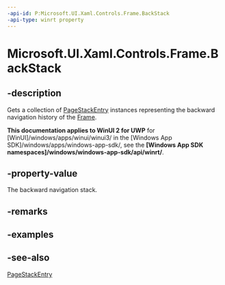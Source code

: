 ```yaml
---
-api-id: P:Microsoft.UI.Xaml.Controls.Frame.BackStack
-api-type: winrt property
---
```


<!-- Property syntax
public Windows.Foundation.Collections.IVector<Windows.UI.Xaml.Navigation.PageStackEntry> BackStack { get; }
-->

# Microsoft.UI.Xaml.Controls.Frame.BackStack

## -description
Gets a collection of [PageStackEntry](../microsoft.ui.xaml.navigation/pagestackentry.md) instances representing the backward navigation history of the [Frame](frame.md).

**This documentation applies to WinUI 2 for UWP** for [WinUI]/windows/apps/winui/winui3/ in the [Windows App SDK]/windows/apps/windows-app-sdk/, see the **[Windows App SDK namespaces]/windows/windows-app-sdk/api/winrt/**.

## -property-value
The backward navigation stack.

## -remarks

## -examples

## -see-also
[PageStackEntry](../microsoft.ui.xaml.navigation/pagestackentry.md)
